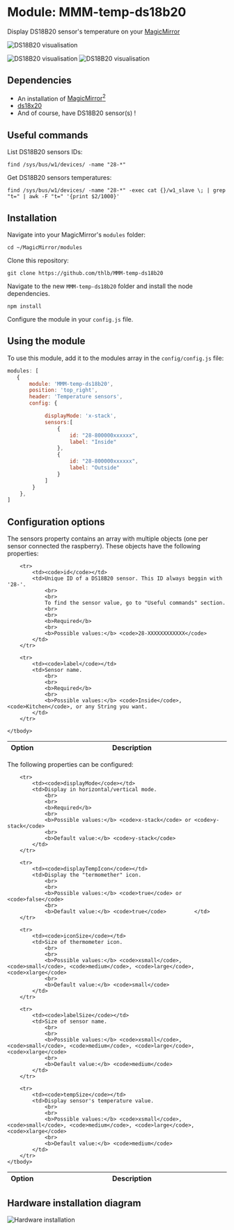 # Module: MMM-temp-ds18b20
Display DS18B20 sensor's temperature on your [MagicMirror](https://github.com/MichMich/MagicMirror) 

![DS18B20 visualisation](https://github.com/Thlb/MMM-temp-ds18b20/blob/gh-pages/.github/screenshot-01.png?raw=true)

![DS18B20 visualisation](https://github.com/Thlb/MMM-temp-ds18b20/blob/gh-pages/.github/screenshot-02.png?raw=true) ![DS18B20 visualisation](https://github.com/Thlb/MMM-temp-ds18b20/blob/gh-pages/.github/screenshot-03.png?raw=true)


## Dependencies
- An installation of [MagicMirror<sup>2</sup>](https://github.com/MichMich/MagicMirror)
- [ds18x20](http://npmjs.com/package/ds18x20)
- And of course, have DS18B20 sensor(s) !

## Useful commands

List DS18B20 sensors IDs:

```
find /sys/bus/w1/devices/ -name "28-*"
```


Get DS18B20 sensors temperatures:

```
find /sys/bus/w1/devices/ -name "28-*" -exec cat {}/w1_slave \; | grep "t=" | awk -F "t=" '{print $2/1000}'
```


## Installation

Navigate into your MagicMirror's `modules` folder:
```
cd ~/MagicMirror/modules
```

Clone this repository:
```
git clone https://github.com/thlb/MMM-temp-ds18b20
```

Navigate to the new `MMM-temp-ds18b20` folder and install the node dependencies.
```
npm install
```

Configure the module in your `config.js` file.

## Using the module

To use this module, add it to the modules array in the `config/config.js` file:

```javascript
modules: [
   {
       module: 'MMM-temp-ds18b20',
       position: 'top_right',
       header: 'Temperature sensors',
       config: {

            displayMode: 'x-stack',
            sensors:[
                {
                    id: "28-800000xxxxxx",
                    label: "Inside"
                },
                {
                    id: "28-800000xxxxxx",
                    label: "Outside"
                }
            ]
        }
    },
]

```

## Configuration options

The sensors property contains an array with multiple objects (one per sensor connected the raspberry). These objects have the following properties:

<table width="100%">
	<!-- why, markdown... -->
	<thead>
		<tr>
			<th>Option</th>
			<th width="100%">Description</th>
		</tr>
	<thead>
	<tbody>

		<tr>
			<td><code>id</code></td>
			<td>Unique ID of a DS18B20 sensor. This ID always beggin with '28-'.
				<br>
				<br>
				To find the sensor value, go to "Useful commands" section.
				<br>
				<br>
				<b>Required</b>
				<br>
				<b>Possible values:</b> <code>28-XXXXXXXXXXXX</code>
			</td>
		</tr>
		
		<tr>
			<td><code>label</code></td>
			<td>Sensor name.
				<br>
				<br>
				<b>Required</b>
				<br>
				<b>Possible values:</b> <code>Inside</code>, <code>Kitchen</code>, or any String you want.
			</td>
		</tr>

	</tbody>
</table>



The following properties can be configured:

<table width="100%">
	<!-- why, markdown... -->
	<thead>
		<tr>
			<th>Option</th>
			<th width="100%">Description</th>
		</tr>
	<thead>
	<tbody>

		<tr>
			<td><code>displayMode</code></td>
			<td>Display in horizontal/vertical mode.
				<br>
				<br>
				<b>Required</b>
				<br>
				<b>Possible values:</b> <code>x-stack</code> or <code>y-stack</code>
				<br>
				<b>Default value:</b> <code>y-stack</code>
			</td>
		</tr>
		
		<tr>
			<td><code>displayTempIcon</code></td>
			<td>Display the "termomether" icon.
				<br>
				<br>
				<b>Possible values:</b> <code>true</code> or <code>false</code>
				<br>
				<b>Default value:</b> <code>true</code>			</td>
		</tr>

		<tr>
			<td><code>iconSize</code></td>
			<td>Size of thermometer icon.  
				<br>
				<br>
				<b>Possible values:</b> <code>xsmall</code>, <code>small</code>, <code>medium</code>, <code>large</code>, <code>xlarge</code>
				<br>
				<b>Default value:</b> <code>small</code>
			</td>
		</tr>

		<tr>
			<td><code>labelSize</code></td>
			<td>Size of sensor name. 
				<br>
				<br>
				<b>Possible values:</b> <code>xsmall</code>, <code>small</code>, <code>medium</code>, <code>large</code>, <code>xlarge</code>
				<br>
				<b>Default value:</b> <code>medium</code>
			</td>
		</tr>
    
		<tr>
			<td><code>tempSize</code></td>
			<td>Display sensor's temperature value.
				<br>
				<br>
				<b>Possible values:</b> <code>xsmall</code>, <code>small</code>, <code>medium</code>, <code>large</code>, <code>xlarge</code>
				<br>
				<b>Default value:</b> <code>medium</code>
			</td>
		</tr>
	</tbody>
</table>

## Hardware installation diagram

![Hardware installation](https://raw.githubusercontent.com/Thlb/MMM-temp-ds18b20/gh-pages/.github/DS18B20-diagram.png)